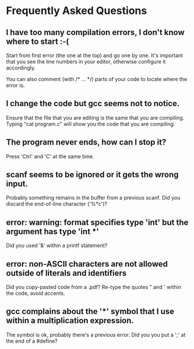 # Frequently Asked Questions 

## I have too many compilation errors, I don't know where to start :-(

Start from first error (the one at the top) and go one by one. It's important that you see the line numbers in your editor, otherwise configure it accordingly. 

You can also comment (with /* ... */) parts of your code to locate where the error is. 

## I change the code but gcc seems not to notice.

Ensure that the file that you are editing is the same that you are compiling. Typing "cat program.c" will show you the code that you are compiling.

## The program never ends, how can I stop it?

Press 'Ctrl' and 'C' at the same time. 

## scanf seems to be ignored or it gets the wrong input.

Probably something remains in the buffer from a previous scanf. Did you discard the end-of-line character ('%*c')? 

## error: warning: format specifies type 'int' but the argument has type 'int *'

Did you used '&' within a printf statement?

## error: non-ASCII characters are not allowed outside of literals and identifiers

Did you copy-pasted code from a .pdf? Re-type the quotes " and ' within the code, avoid accents. 

## gcc complains about the '*' symbol that I use within a multiplication expression.

The symbol is ok, probably there's a previous error. Did you you put a ';' at the end of a #define?


